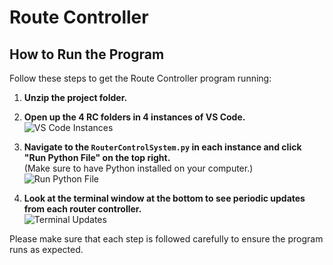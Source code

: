 # Route Controller

## How to Run the Program

Follow these steps to get the Route Controller program running:

1. **Unzip the project folder.**
2. **Open up the 4 RC folders in 4 instances of VS Code.**  
   ![VS Code Instances](https://github.com/ThomasPazhaidam/RouteController/assets/91640089/f9e453c4-2b73-4626-b74c-2ee7d22730e7)

3. **Navigate to the `RouterControlSystem.py` in each instance and click "Run Python File" on the top right.**  
   (Make sure to have Python installed on your computer.)  
   ![Run Python File](https://github.com/ThomasPazhaidam/RouteController/assets/91640089/dc079645-ee37-40ca-b8fa-ca482e6b25da)

4. **Look at the terminal window at the bottom to see periodic updates from each router controller.**  
   ![Terminal Updates](https://github.com/ThomasPazhaidam/RouteController/assets/91640089/d7173fb3-5409-4db3-94e4-3bcfb944e4b0)

Please make sure that each step is followed carefully to ensure the program runs as expected.

